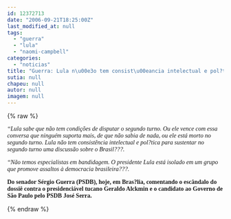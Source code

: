 ```yaml
---
id: 12372713
date: "2006-09-21T18:25:00Z"
last_modified_at: null
tags:
  - "guerra"
  - "lula"
  - "naomi-campbell"
categories:
  - "noticias"
title: "Guerra: Lula n\u00e3o tem consist\u00eancia intelectual e pol?tica"
sutia: null
chapeu: null
autor: null
imagem: null
---
```

{% raw %}
<p><P><FONT face=Verdana><EM>“Lula sabe que não tem condições de disputar o segundo turno. Ou ele vence com essa conversa que ninguém suporta mais, de que não sabia de nada, ou ele está morto no segundo turno. Lula não tem consistência intelectual e pol?tica para sustentar no segundo turno uma discussão sobre o Brasil???.</EM></FONT></P></p>
<p><P><EM><FONT face=Verdana>“Não temos especialistas em bandidagem. O presidente Lula está isolado em um grupo que promove assaltos à democracia brasileira???.</FONT></EM></P></p>
<p><P><FONT face=Verdana><STRONG>Do senador Sérgio Guerra (PSDB), hoje, em Bras?lia, comentando o escândalo do dossiê contra o presidenciável tucano Geraldo Alckmin e o candidato ao Governo de São Paulo pelo PSDB José Serra. </STRONG></FONT></P> </p>
{% endraw %}